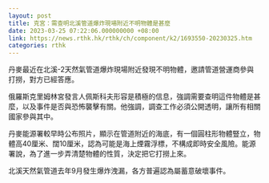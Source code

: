 ```yaml
---
layout: post
title: 克宮：需查明北溪管道爆炸現場附近不明物體是甚麼
date: 2023-03-25 07:22:06.000000000 +08:00
link: https://news.rthk.hk/rthk/ch/component/k2/1693550-20230325.htm
categories: rthk
---
```


丹麥最近在北溪-2天然氣管道爆炸現場附近發現不明物體，邀請管道營運商參與打撈，對方已經答應。

俄羅斯克里姆林宮發言人佩斯科夫形容是積極的信息，強調需要查明這件物體是甚麼，以及事件是否與恐怖襲擊有關。他強調，調查工作必須公開透明，讓所有相關國家參與其中。

丹麥能源署較早時公布照片，顯示在管道附近的海底，有一個圓柱形物體豎立，物體高40厘米、闊10厘米，認為可能是海上煙霧浮標，不構成即時安全風險。能源署說，為了進一步弄清楚物體的性質，決定把它打撈上來。

北溪天然氣管道去年9月發生爆炸洩漏，各方普遍認為屬蓄意破壞事件。
